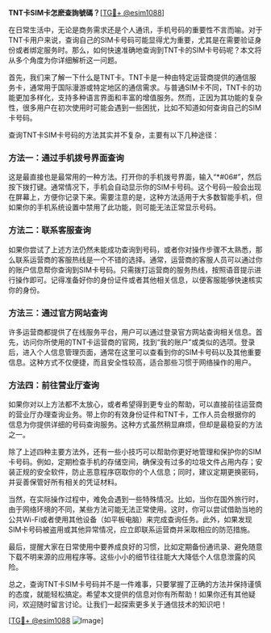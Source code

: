 **TNT卡SIM卡怎麽查詢號碼？**[[TG💪+ @esim1088](https://t.me/s/esim1088)]

在日常生活中，无论是商务需求还是个人通讯，手机号码的重要性不言而喻。对于TNT卡用户来说，查询自己的SIM卡号码可能显得尤为重要，尤其是在需要验证身份或者绑定服务时。那么，如何快速准确地查询到TNT卡的SIM卡号码呢？本文将从多个角度为你详细解析这一问题。

首先，我们来了解一下什么是TNT卡。TNT卡是一种由特定运营商提供的通信服务卡，通常用于国际漫游或特定地区的通信需求。与普通SIM卡不同，TNT卡的功能更加多样化，支持多种语言界面和丰富的增值服务。然而，正因为其功能的复杂性，很多用户在初次使用时可能会遇到一些困扰，比如不知道如何查询自己的SIM卡号码。

查询TNT卡SIM卡号码的方法其实并不复杂，主要有以下几种途径：

### 方法一：通过手机拨号界面查询

这是最直接也是最常用的一种方法。打开你的手机拨号界面，输入“*#06#”，然后按下拨打键。通常情况下，手机会自动显示你的SIM卡号码。这个号码一般会出现在屏幕上，方便你记录下来。需要注意的是，这种方法适用于大多数智能手机，但如果你的手机系统设置中禁用了此功能，则可能无法正常显示号码。

### 方法二：联系客服查询

如果你尝试了上述方法仍然未能成功查询到号码，或者你对操作步骤不太熟悉，那么联系运营商的客服热线是一个不错的选择。通常，运营商的客服人员可以通过你的账户信息帮你查询到SIM卡号码。只需拨打运营商的服务热线，按照语音提示进行操作即可。记得准备好你的身份证件或者其他相关信息，以便客服能够快速核实你的身份。

### 方法三：通过官方网站查询

许多运营商都提供了在线服务平台，用户可以通过登录官方网站查询相关信息。首先，访问你所使用的TNT卡运营商的官网，找到“我的账户”或类似的选项。登录后，进入个人信息管理页面，通常在这里可以查看到你的SIM卡号码以及其他重要信息。这种方式不仅便捷，而且安全性较高，适合那些习惯于网络操作的用户。

### 方法四：前往营业厅查询

如果你对以上方法都不太放心，或者希望得到更专业的帮助，可以直接前往运营商的营业厅办理查询业务。带上你的有效身份证件和TNT卡，工作人员会根据你的信息为你提供详细的号码查询服务。这种方式虽然稍显麻烦，但却是最稳妥的方法之一。

除了上述四种主要方法外，还有一些小技巧可以帮助你更好地管理和保护你的SIM卡号码。例如，定期检查手机的存储空间，确保没有过多的垃圾文件占用内存；安装正规的安全软件，防止恶意程序窃取你的个人信息；同时，建议定期更换密码，并妥善保管好所有相关的凭证材料。

当然，在实际操作过程中，难免会遇到一些特殊情况。比如，当你在国外旅行时，由于网络环境的不同，某些方法可能无法正常使用。这时，你可以尝试借助当地的公共Wi-Fi或者使用其他设备（如平板电脑）来完成查询任务。此外，如果发现SIM卡号码被盗用或其他异常情况，应立即联系运营商并采取相应的防范措施。

最后，提醒大家在日常使用中要养成良好的习惯，比如定期备份通讯录、避免随意下载不明来源的应用程序等。这些小小的细节往往能大大降低个人信息泄露的风险。

总之，查询TNT卡SIM卡号码并不是一件难事，只要掌握了正确的方法并保持谨慎的态度，就能轻松搞定。希望本文提供的信息对你有所帮助！如果你还有其他疑问，欢迎随时留言讨论。让我们一起探索更多关于通信技术的知识吧！

[[TG💪+ @esim1088](https://t.me/s/esim1088) ![Image](https://i.postimg.cc/4NQfJmqS/Snipaste-2025-05-13-00-14-12.png)]